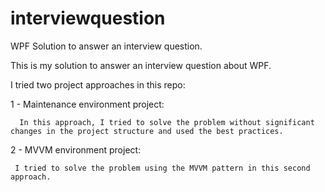 # interviewquestion
WPF Solution to answer an interview question.

This is my solution to answer an interview question about WPF.

I tried two project approaches in this repo:

1 - Maintenance environment project:

      In this approach, I tried to solve the problem without significant changes in the project structure and used the best practices. 
      
2 - MVVM environment project:

     I tried to solve the problem using the MVVM pattern in this second approach.
